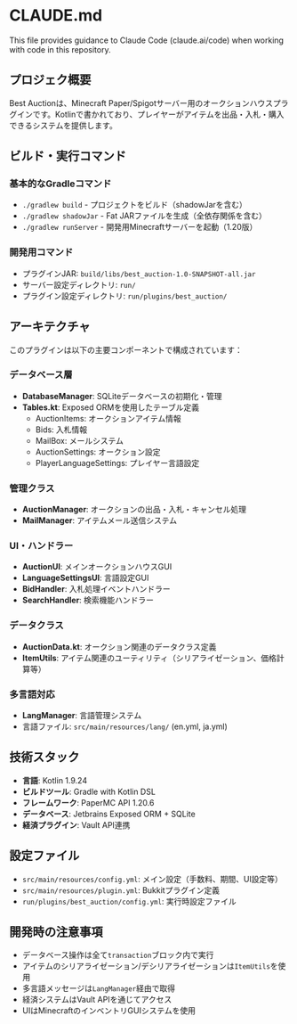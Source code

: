 # CLAUDE.md

This file provides guidance to Claude Code (claude.ai/code) when working with code in this repository.

## プロジェク概要

Best Auctionは、Minecraft Paper/Spigotサーバー用のオークションハウスプラグインです。Kotlinで書かれており、プレイヤーがアイテムを出品・入札・購入できるシステムを提供します。

## ビルド・実行コマンド

### 基本的なGradleコマンド
- `./gradlew build` - プロジェクトをビルド（shadowJarを含む）
- `./gradlew shadowJar` - Fat JARファイルを生成（全依存関係を含む）
- `./gradlew runServer` - 開発用Minecraftサーバーを起動（1.20版）

### 開発用コマンド
- プラグインJAR: `build/libs/best_auction-1.0-SNAPSHOT-all.jar`
- サーバー設定ディレクトリ: `run/`
- プラグイン設定ディレクトリ: `run/plugins/best_auction/`

## アーキテクチャ

このプラグインは以下の主要コンポーネントで構成されています：

### データベース層
- **DatabaseManager**: SQLiteデータベースの初期化・管理
- **Tables.kt**: Exposed ORMを使用したテーブル定義
  - AuctionItems: オークションアイテム情報
  - Bids: 入札情報  
  - MailBox: メールシステム
  - AuctionSettings: オークション設定
  - PlayerLanguageSettings: プレイヤー言語設定

### 管理クラス
- **AuctionManager**: オークションの出品・入札・キャンセル処理
- **MailManager**: アイテムメール送信システム

### UI・ハンドラー
- **AuctionUI**: メインオークションハウスGUI
- **LanguageSettingsUI**: 言語設定GUI
- **BidHandler**: 入札処理イベントハンドラー
- **SearchHandler**: 検索機能ハンドラー

### データクラス
- **AuctionData.kt**: オークション関連のデータクラス定義
- **ItemUtils**: アイテム関連のユーティリティ（シリアライゼーション、価格計算等）

### 多言語対応
- **LangManager**: 言語管理システム
- 言語ファイル: `src/main/resources/lang/` (en.yml, ja.yml)

## 技術スタック

- **言語**: Kotlin 1.9.24
- **ビルドツール**: Gradle with Kotlin DSL
- **フレームワーク**: PaperMC API 1.20.6
- **データベース**: Jetbrains Exposed ORM + SQLite
- **経済プラグイン**: Vault API連携

## 設定ファイル

- `src/main/resources/config.yml`: メイン設定（手数料、期間、UI設定等）
- `src/main/resources/plugin.yml`: Bukkitプラグイン定義
- `run/plugins/best_auction/config.yml`: 実行時設定ファイル

## 開発時の注意事項

- データベース操作は全て`transaction`ブロック内で実行
- アイテムのシリアライゼーション/デシリアライゼーションは`ItemUtils`を使用
- 多言語メッセージは`LangManager`経由で取得
- 経済システムはVault APIを通じてアクセス
- UIはMinecraftのインベントリGUIシステムを使用